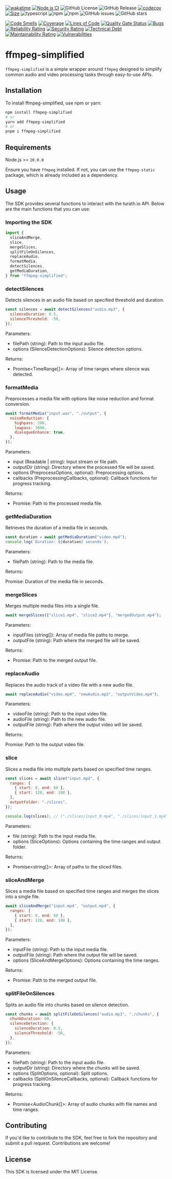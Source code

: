[![wakatime](https://wakatime.com/badge/user/a0b906ce-b8e7-4463-8bce-383238df6d4b/project/85351d0a-8696-4af7-9b7a-ff95ace66306.svg)](https://wakatime.com/badge/user/a0b906ce-b8e7-4463-8bce-383238df6d4b/project/85351d0a-8696-4af7-9b7a-ff95ace66306)
[![Node.js CI](https://github.com/ragaeeb/ffmpeg-simplified/actions/workflows/build.yml/badge.svg)](https://github.com/ragaeeb/ffmpeg-simplified/actions/workflows/build.yml) ![GitHub License](https://img.shields.io/github/license/ragaeeb/ffmpeg-simplified)
![GitHub Release](https://img.shields.io/github/v/release/ragaeeb/ffmpeg-simplified)
[![codecov](https://codecov.io/gh/ragaeeb/ffmpeg-simplified/graph/badge.svg?token=6B40XM3HNB)](https://codecov.io/gh/ragaeeb/ffmpeg-simplified)
[![Size](https://deno.bundlejs.com/badge?q=ffmpeg-simplified@1.1.1)](https://bundlejs.com/?q=ffmpeg-simplified%401.1.1)
![typescript](https://badgen.net/badge/icon/typescript?icon=typescript&label&color=blue)
![npm](https://img.shields.io/npm/v/ffmpeg-simplified)
![npm](https://img.shields.io/npm/dm/ffmpeg-simplified)
![GitHub issues](https://img.shields.io/github/issues/ragaeeb/ffmpeg-simplified)
![GitHub stars](https://img.shields.io/github/stars/ragaeeb/ffmpeg-simplified?style=social)

[![Code Smells](https://sonarcloud.io/api/project_badges/measure?project=ragaeeb_ffmpeg-simple&metric=code_smells)](https://sonarcloud.io/summary/new_code?id=ragaeeb_ffmpeg-simple)
[![Coverage](https://sonarcloud.io/api/project_badges/measure?project=ragaeeb_ffmpeg-simple&metric=coverage)](https://sonarcloud.io/summary/new_code?id=ragaeeb_ffmpeg-simple)
[![Lines of Code](https://sonarcloud.io/api/project_badges/measure?project=ragaeeb_ffmpeg-simple&metric=ncloc)](https://sonarcloud.io/summary/new_code?id=ragaeeb_ffmpeg-simple)
[![Quality Gate Status](https://sonarcloud.io/api/project_badges/measure?project=ragaeeb_ffmpeg-simple&metric=alert_status)](https://sonarcloud.io/summary/new_code?id=ragaeeb_ffmpeg-simple)
[![Bugs](https://sonarcloud.io/api/project_badges/measure?project=ragaeeb_ffmpeg-simple&metric=bugs)](https://sonarcloud.io/summary/new_code?id=ragaeeb_ffmpeg-simple)
[![Reliability Rating](https://sonarcloud.io/api/project_badges/measure?project=ragaeeb_ffmpeg-simple&metric=reliability_rating)](https://sonarcloud.io/summary/new_code?id=ragaeeb_ffmpeg-simple)
[![Security Rating](https://sonarcloud.io/api/project_badges/measure?project=ragaeeb_ffmpeg-simple&metric=security_rating)](https://sonarcloud.io/summary/new_code?id=ragaeeb_ffmpeg-simple)
[![Technical Debt](https://sonarcloud.io/api/project_badges/measure?project=ragaeeb_ffmpeg-simple&metric=sqale_index)](https://sonarcloud.io/summary/new_code?id=ragaeeb_ffmpeg-simple)
[![Maintainability Rating](https://sonarcloud.io/api/project_badges/measure?project=ragaeeb_ffmpeg-simple&metric=sqale_rating)](https://sonarcloud.io/summary/new_code?id=ragaeeb_ffmpeg-simple)
[![Vulnerabilities](https://sonarcloud.io/api/project_badges/measure?project=ragaeeb_ffmpeg-simple&metric=vulnerabilities)](https://sonarcloud.io/summary/new_code?id=ragaeeb_ffmpeg-simple)

# ffmpeg-simplified

`ffmpeg-simplified` is a simple wrapper around `ffmpeg` designed to simplify common audio and video processing tasks through easy-to-use APIs.

## Installation

To install ffmpeg-simplified, use npm or yarn:

```bash
npm install ffmpeg-simplified
# or
yarn add ffmpeg-simplified
# or
pnpm i ffmpeg-simplified
```

## Requirements

Node.js >= `20.0.0`

Ensure you have `ffmpeg` installed. If not, you can use the `ffmpeg-static` package, which is already included as a dependency.

## Usage

The SDK provides several functions to interact with the turath.io API. Below are the main functions that you can use:

### Importing the SDK

```javascript
import {
  sliceAndMerge,
  slice,
  mergeSlices,
  splitFileOnSilences,
  replaceAudio,
  formatMedia,
  detectSilences,
  getMediaDuration,
} from "ffmpeg-simplified";
```

### detectSilences

Detects silences in an audio file based on specified threshold and duration.

```javascript
const silences = await detectSilences("audio.mp3", {
  silenceDuration: 0.5,
  silenceThreshold: -50,
});
```

Parameters:

- filePath (string): Path to the input audio file.
- options (SilenceDetectionOptions): Silence detection options.

Returns:

- Promise<TimeRange[]>: Array of time ranges where silence was detected.

### formatMedia

Preprocesses a media file with options like noise reduction and format conversion.

```javascript
await formatMedia("input.wav", "./output", {
  noiseReduction: {
    highpass: 200,
    lowpass: 3000,
    dialogueEnhance: true,
  },
});
```

Parameters:

- input (Readable | string): Input stream or file path.
- outputDir (string): Directory where the processed file will be saved.
- options (PreprocessOptions, optional): Preprocessing options.
- callbacks (PreprocessingCallbacks, optional): Callback functions for progress tracking.

Returns:

- Promise<string>: Path to the processed media file.

### getMediaDuration

Retrieves the duration of a media file in seconds.

```javascript
const duration = await getMediaDuration("video.mp4");
console.log(`Duration: ${duration} seconds`);
```

Parameters:

- filePath (string): Path to the media file.

Returns:

Promise<number>: Duration of the media file in seconds.

### mergeSlices

Merges multiple media files into a single file.

```javascript
await mergeSlices(["slice1.mp4", "slice2.mp4"], "mergedOutput.mp4");
```

Parameters:

- inputFiles (string[]): Array of media file paths to merge.
- outputFile (string): Path where the merged file will be saved.

Returns:

- Promise<string>: Path to the merged output file.

### replaceAudio

Replaces the audio track of a video file with a new audio file.

```javascript
await replaceAudio("video.mp4", "newAudio.mp3", "outputVideo.mp4");
```

Parameters:

- videoFile (string): Path to the input video file.
- audioFile (string): Path to the new audio file.
- outputFile (string): Path where the output video will be saved.

Returns:

Promise<string>: Path to the output video file.

### slice

Slices a media file into multiple parts based on specified time ranges.

```javascript
const slices = await slice("input.mp4", {
  ranges: [
    { start: 0, end: 60 },
    { start: 120, end: 180 },
  ],
  outputFolder: "./slices",
});

console.log(slices); // ["./slices/input_0.mp4", "./slices/input_1.mp4"]
```

Parameters:

- file (string): Path to the input media file.
- options (SliceOptions): Options containing the time ranges and output folder.

Returns:

- Promise<string[]>: Array of paths to the sliced files.

### sliceAndMerge

Slices a media file based on specified time ranges and merges the slices into a single file.

```javascript
await sliceAndMerge("input.mp4", "output.mp4", {
  ranges: [
    { start: 0, end: 60 },
    { start: 120, end: 180 },
  ],
});
```

Parameters:

- inputFile (string): Path to the input media file.
- outputFile (string): Path where the output file will be saved.
- options (SliceAndMergeOptions): Options containing the time ranges.

Returns:

- Promise<string>: Path to the merged output file.

### splitFileOnSilences

Splits an audio file into chunks based on silence detection.

```javascript
const chunks = await splitFileOnSilences("audio.mp3", "./chunks", {
  chunkDuration: 60,
  silenceDetection: {
    silenceDuration: 0.5,
    silenceThreshold: -50,
  },
});
```

Parameters:

- filePath (string): Path to the input audio file.
- outputDir (string): Directory where the chunks will be saved.
- options (SplitOptions, optional): Split options.
- callbacks (SplitOnSilenceCallbacks, optional): Callback functions for progress tracking.

Returns:

- Promise<AudioChunk[]>: Array of audio chunks with file names and time ranges.

## Contributing

If you'd like to contribute to the SDK, feel free to fork the repository and submit a pull request. Contributions are welcome!

## License

This SDK is licensed under the MIT License.
